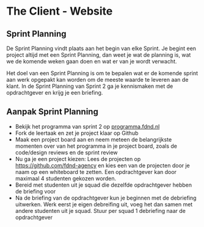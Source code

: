# The Client - Website

## Sprint Planning

De Sprint Planning vindt plaats aan het begin van elke Sprint. Je begint een project altijd met een Sprint Planning, dan weet je wat de planning is, wat we de komende weken gaan doen en wat er van je wordt verwacht.

Het doel van een Sprint Planning is om te bepalen wat er de komende sprint aan werk opgepakt kan worden om de meeste waarde te leveren aan de klant. In de Sprint Planning van Sprint 2 ga je kennismaken met de opdrachtgever en krijg je een briefing. 


## Aanpak Sprint Planning

- Bekijk het programma van sprint 2 op [programma.fdnd.nl](https://programma.fdnd.nl/)
- Fork de leertaak en zet je project klaar op Github
- Maak een project board aan en neem meteen de belangrijkste momenten over van het programma in je project board, zoals de code/design reviews en de sprint review
- Nu ga je een project kiezen: Lees de projecten op https://github.com/fdnd-agency en kies een van de projecten door je naam op een whiteboard te zetten. Een opdrachtgever kan door maximaal 4 studenten gekozen worden. 
- Bereid met studenten uit je squad die dezelfde opdrachtgever hebben de briefing voor
- Na de briefing van de opdrachtgever kun je beginnen met de debriefing uitwerken. Werk eerst je eigen debreifing uit, voeg het dan samen met andere studenten uit je squad. Stuur per squad 1 debriefing naar de opdrachtgever
